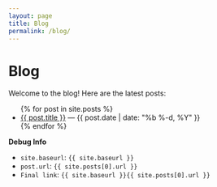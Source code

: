 ```yaml
---
layout: page
title: Blog
permalink: /blog/
---
```


# Blog

Welcome to the blog! Here are the latest posts:

<ul>
  {% for post in site.posts %}
    <li><a href="{{ site.baseurl }}{{ post.url }}">{{ post.title }}</a> — {{ post.date | date: "%b %-d, %Y" }}</li>
  {% endfor %}
</ul>

**Debug Info**

- `site.baseurl`: `{{ site.baseurl }}`
- `post.url`: `{{ site.posts[0].url }}`
- `Final link`: `{{ site.baseurl }}{{ site.posts[0].url }}`
